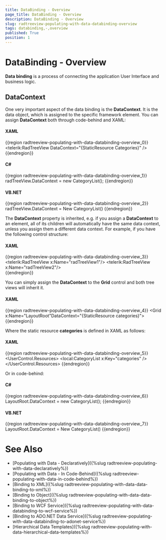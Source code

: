 ```yaml
---
title: DataBinding - Overview
page_title: DataBinding - Overview
description: DataBinding - Overview
slug: radtreeview-populating-with-data-databinding-overview
tags: databinding,-,overview
published: True
position: 1
---
```


# DataBinding - Overview

__Data binding__ is a process of connecting the application User Interface and business logic.

## DataContext 

One very important aspect of the data binding is the __DataContext__. It is the data object, which is assigned to the specific framework element. You can assign __DataContext__ both through code-behind and XAML: 

#### __XAML__

{{region radtreeview-populating-with-data-databinding-overview_0}}
	<telerik:RadTreeView DataContext="{StaticResource Categories}" />
	{{endregion}}

#### __C#__

{{region radtreeview-populating-with-data-databinding-overview_1}}
	radTreeView.DataContext = new CategoryList();
	{{endregion}}

#### __VB.NET__

{{region radtreeview-populating-with-data-databinding-overview_2}}
	radTreeView.DataContext = New CategoryList()
	{{endregion}}

The __DataContext__ property is inherited, e.g. if you assign a __DataContext__ to an element, all of its children will automatically have the same data context, unless you assign them a different data context. For example, if you have the following control structure: 

#### __XAML__

{{region radtreeview-populating-with-data-databinding-overview_3}}
	<Grid x:Name="LayoutRoot">
	    <telerik:RadTreeView x:Name="radTreeView1"/>
	    <telerik:RadTreeView x:Name="radTreeView2"/>      
	</Grid>
	{{endregion}}
	
You can simply assign the __DataContext__ to the __Grid__ control and both tree views will inherit it.

#### __XAML__

{{region radtreeview-populating-with-data-databinding-overview_4}}
	<Grid x:Name="LayoutRoot"DataContext="{StaticResource categories}">
	{{endregion}}
	
Where the static resource __categories__ is defined in XAML as follows: 

#### __XAML__

{{region radtreeview-populating-with-data-databinding-overview_5}}
	<UserControl.Resources>
	  <local:CategoryList x:Key="categories" />
	</UserControl.Resources>
	{{endregion}}
	
Or in code-behind: 

#### __C#__

{{region radtreeview-populating-with-data-databinding-overview_6}}
	LayoutRoot.DataContext = new CategoryList();
	{{endregion}}
	
#### __VB.NET__

{{region radtreeview-populating-with-data-databinding-overview_7}}
	LayoutRoot.DataContext = New CategoryList()
	{{endregion}}

# See Also
 * [Populating with Data - Declaratively]({%slug radtreeview-populating-with-data-declaratively%})
 * [Populating with Data - In Code-Behind]({%slug radtreeview-populating-with-data-in-code-behind%})
 * [Binding to XML]({%slug radtreeview-populating-with-data-data-binding-to-xml%})
 * [Binding to Object]({%slug radtreeview-populating-with-data-data-binding-to-object%})
 * [Binding to WCF Service]({%slug radtreeview-populating-with-data-databinding-to-wcf-service%})
 * [Binding to ADO.NET Data Service]({%slug radtreeview-populating-with-data-databinding-to-adonet-service%})
 * [Hierarchical Data Templates]({%slug radtreeview-populating-with-data-hierarchical-data-templates%})